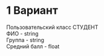# 1 Вариант
Пользовательский класс СТУДЕНТ  
ФИО - string  
Группа - string  
Средний балл - float  
